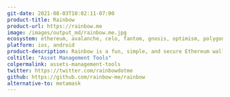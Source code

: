 ```yaml
---
git-date: 2021-08-03T10:02:11-07:00
product-title: Rainbow
product-url: https://rainbow.me
image: /images/output_md/rainbow.me.jpg
ecosystem: ethereum, avalanche, celo, fantom, gnosis, optimism, polygon, arbitrum
platform: ios, android
product-description: Rainbow is a fun, simple, and secure Ethereum wallet that makes managing your assets a joy.
coltitle: "Asset Management Tools"
colpermalink: assets-management-tools
twitter: https://twitter.com/rainbowdotme
github: https://github.com/rainbow-me/rainbow
alternative-to: metamask
---
```

